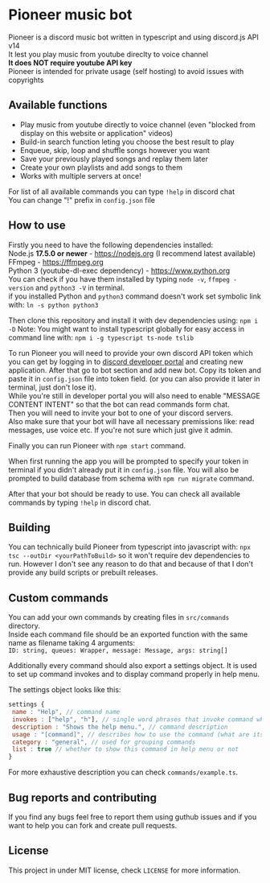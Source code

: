 # Pioneer music bot

Pioneer is a discord music bot written in typescript and using discord.js API v14  
It lest you play music from youtube direclty to voice channel  
**It does NOT require youtube API key**  
Pioneer is intended for private usage (self hosting) to avoid issues with copyrights

## Available functions

- Play music from youtube directly to voice channel (even "blocked from display on this website or application" videos)  
- Build-in search function leting you choose the best result to play  
- Enqueue, skip, loop and shuffle songs however you want  
- Save your previously played songs and replay them later
- Create your own playlists and add songs to them
- Works with multiple servers at once!

For list of all available commands you can type `!help` in discord chat  
You can change "!" prefix in `config.json` file

## How to use

Firstly you need to have the following dependencies installed:  
Node.js **17.5.0 or newer** - <https://nodejs.org> (I recommend latest available)  
FFmpeg - <https://ffmpeg.org>  
Python 3 (youtube-dl-exec dependency) - <https://www.python.org>  
You can check if you have them installed by typing `node -v`, `ffmpeg -version` and `python3 -V` in terminal.  
if you installed Python and `python3` command doesn't work set symbolic link with: `ln -s python python3`

Then clone this repository and install it with dev dependencies using: `npm i -D`
Note: You might want to install typescript globally for easy access in command line with: `npm i -g typescript ts-node tslib`

To run Pioneer you will need to provide your own discord API token which you can get by logging in to [discord developer portal](https://discord.com/developers) and creating new application.
After that go to bot section and add new bot. Copy its token and paste it in `config.json` file into token field. (or you can also provide it later in terminal, just don't lose it).  
While you're still in developer portal you will also need to enable "MESSAGE CONTENT INTENT" so that the bot can read commands form chat.  
Then you will need to invite your bot to one of your discord servers.  
Also make sure that your bot will have all necessary premissions like: read messages, use voice etc. If you're not sure which just give it admin.  

Finally you can run Pioneer with `npm start` command.

When first running the app you will be prompted to specify your token in terminal if you didn't already put it in `config.json` file.
You will also be prompted to build database from schema with `npm run migrate` command.

After that your bot should be ready to use. You can check all available commands by typing `!help` in discord chat.

## Building

You can technically build Pioneer from typescript into javascript with: `npx tsc --outDir <yourPathToBuild>` so it won't require dev dependencies to run.
However I don't see any reason to do that and because of that I don't provide any build scripts or prebuilt releases.

## Custom commands

You can add your own commands by creating files in `src/commands` directory.  
Inside each command file should be an exported function with the same name as filename taking 4 arguments:  
`ID: string, queues: Wrapper, message: Message, args: string[]`  

Additionally every command should also export a settings object. It is used to set up command invokes and to display command properly in help menu.

The settings object looks like this:

```js
settings {
 name : "Help", // command name
 invokes : ["help", "h"], // single word phrases that invoke command when used with prefix
 description : "Shows the help menu.", // command description
 usage : "[command]", // describes how to use the command (what are its arguments)
 category : "general", // used for grouping commands
 list : true // whether to show this command in help menu or not
}
```

For more exhaustive description you can check `commands/example.ts`.

## Bug reports and contributing

If you find any bugs feel free to report them using guthub issues and if you want to help you can fork and create pull requests.

## License

This project in under MIT license, check `LICENSE` for more information.
